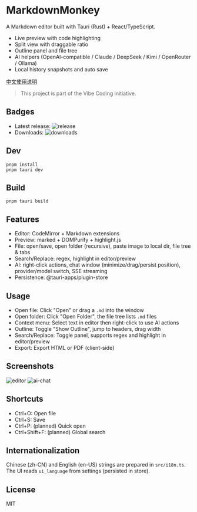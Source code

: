 # MarkdownMonkey

A Markdown editor built with Tauri (Rust) + React/TypeScript.

- Live preview with code highlighting
- Split view with draggable ratio
- Outline panel and file tree
- AI helpers (OpenAI-compatible / Claude / DeepSeek / Kimi / OpenRouter / Ollama)
- Local history snapshots and auto save

[中文使用说明](README.zh-CN.md)

> This project is part of the Vibe Coding initiative.

## Badges

- Latest release: ![release](https://img.shields.io/github/v/release/Elemonbee/Markdown-Monkey?display_name=tag)
- Downloads: ![downloads](https://img.shields.io/github/downloads/Elemonbee/Markdown-Monkey/total)

## Dev

```
pnpm install
pnpm tauri dev
```

## Build

```
pnpm tauri build
```

## Features

- Editor: CodeMirror + Markdown extensions
- Preview: marked + DOMPurify + highlight.js
- File: open/save, open folder (recursive), paste image to local dir, file tree & tabs
- Search/Replace: regex, highlight in editor/preview
- AI: right-click actions, chat window (minimize/drag/persist position), provider/model switch, SSE streaming
- Persistence: @tauri-apps/plugin-store

## Usage
- Open file: Click "Open" or drag a `.md` into the window
- Open folder: Click "Open Folder", the file tree lists `.md` files
- Context menu: Select text in editor then right-click to use AI actions
- Outline: Toggle "Show Outline", jump to headers, drag width
- Search/Replace: Toggle panel, supports regex and highlight in editor/preview
- Export: Export HTML or PDF (client-side)

## Screenshots

![editor](assets/screenshot-editor.png)
![ai-chat](assets/screenshot-ai-chat.png)

## Shortcuts
- Ctrl+O: Open file
- Ctrl+S: Save
- Ctrl+P: (planned) Quick open
- Ctrl+Shift+F: (planned) Global search

## Internationalization
Chinese (zh-CN) and English (en-US) strings are prepared in `src/i18n.ts`. The UI reads `ui_language` from settings (persisted in store).

## License
MIT
